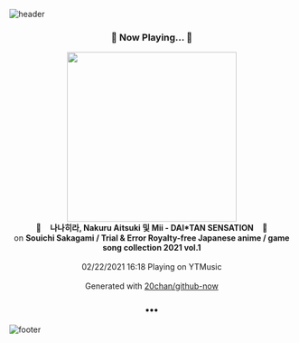 ![header](https://capsule-render.vercel.app/api?type=wave&height=170&section=header&text=Hi.%20I'm%20SHIFT&fontColor=090707&fontAlignX=45&fontAlignY=65&fontSize=100)

<h3 align="center">🎵 Now Playing... 🎵</h3>
<p align="center">
  <a href="https://music.youtube.com/channel/UCyAy_NeCwbW4IaJ6EbjDKQA">
    <img width="300" src="https://lh3.googleusercontent.com/UGS-Qn9LdM8wfyNMowAdB8_L4PsFnTAiXy-Nu7jIjwLffq2_-Vk1c1ijUZ8QYjEUVwqym1US7g_doEOd">
  </a>
  <br>
  🎵&nbsp&nbsp&nbsp <b>나나히라, Nakuru Aitsuki 및 Mii - DAI*TAN SENSATION</b> &nbsp&nbsp&nbsp🎵
  <br>
  on <b>Souichi Sakagami / Trial & Error Royalty-free Japanese anime / game song collection 2021 vol.1</b>
  
  <br />
  <br />
  02/22/2021 16:18 Playing on YTMusic
  <br />
  <br />
  Generated with <a href="https://github.com/20chan/github-now">20chan/github-now</a>
</p>

<h3 align="center">•••</h3>

![footer](https://capsule-render.vercel.app/api?type=wave&height=150&section=footer)
